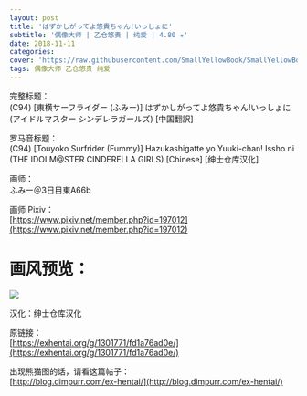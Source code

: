 ```yaml
---
layout: post
title: 'はずかしがってよ悠貴ちゃん!いっしょに'
subtitle: '偶像大师 | 乙仓悠贵 | 纯爱 | 4.80 ★'
date: 2018-11-11
categories: 
cover: 'https://raw.githubusercontent.com/SmallYellowBook/SmallYellowBook.github.io/master/image/%E3%81%AF%E3%81%9A%E3%81%8B%E3%81%97%E3%81%8C%E3%81%A3%E3%81%A6%E3%82%88%E6%82%A0%E8%B2%B4%E3%81%A1%E3%82%83%E3%82%93!%E3%81%84%E3%81%A3%E3%81%97%E3%82%87%E3%81%AB.jpg'
tags: 偶像大师 乙仓悠贵 纯爱
---
```


完整标题：  
(C94) [東横サーフライダー (ふみー)] はずかしがってよ悠貴ちゃん!いっしょに (アイドルマスター シンデレラガールズ) [中国翻訳]  

罗马音标题：  
(C94) [Touyoko Surfrider (Fummy)] Hazukashigatte yo Yuuki-chan! Issho ni (THE IDOLM@STER CINDERELLA GIRLS) [Chinese] [绅士仓库汉化]  

画师：  
ふみー＠3日目東A66b  

画师 Pixiv：  
[https://www.pixiv.net/member.php?id=197012](https://www.pixiv.net/member.php?id=197012)  

# 画风预览：  
![](https://raw.githubusercontent.com/SmallYellowBook/SmallYellowBook.github.io/master/image/%E3%81%AF%E3%81%9A%E3%81%8B%E3%81%97%E3%81%8C%E3%81%A3%E3%81%A6%E3%82%88%E6%82%A0%E8%B2%B4%E3%81%A1%E3%82%83%E3%82%93!%E3%81%84%E3%81%A3%E3%81%97%E3%82%87%E3%81%AB.jpg)

汉化：绅士仓库汉化  

原链接：  
[https://exhentai.org/g/1301771/fd1a76ad0e/](https://exhentai.org/g/1301771/fd1a76ad0e/)  

出现熊猫图的话，请看这篇帖子：  
[http://blog.dimpurr.com/ex-hentai/](http://blog.dimpurr.com/ex-hentai/)  

